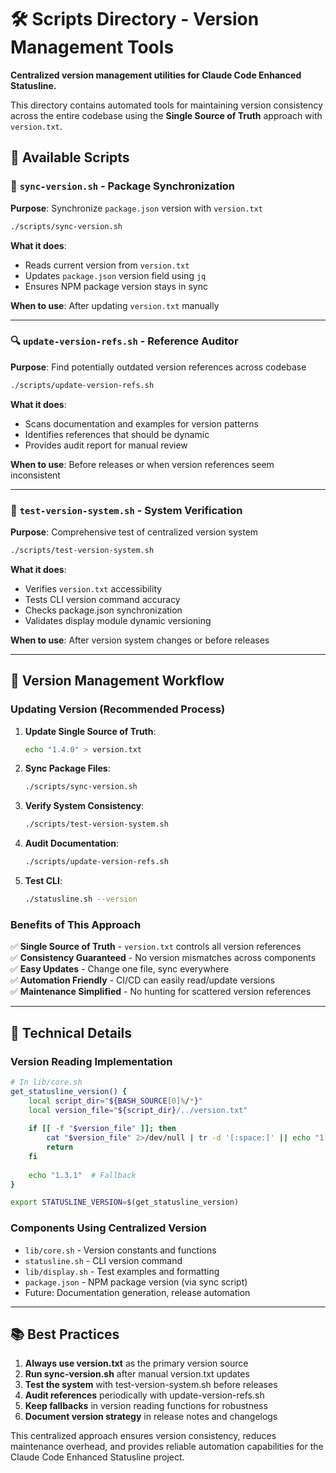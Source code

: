 # 🛠️ Scripts Directory - Version Management Tools

**Centralized version management utilities for Claude Code Enhanced Statusline.**

This directory contains automated tools for maintaining version consistency across the entire codebase using the **Single Source of Truth** approach with `version.txt`.

## 📁 **Available Scripts**

### 🔄 `sync-version.sh` - Package Synchronization
**Purpose**: Synchronize `package.json` version with `version.txt`

```bash
./scripts/sync-version.sh
```

**What it does**:
- Reads current version from `version.txt`
- Updates `package.json` version field using `jq`
- Ensures NPM package version stays in sync

**When to use**: After updating `version.txt` manually

---

### 🔍 `update-version-refs.sh` - Reference Auditor
**Purpose**: Find potentially outdated version references across codebase

```bash
./scripts/update-version-refs.sh
```

**What it does**:
- Scans documentation and examples for version patterns
- Identifies references that should be dynamic
- Provides audit report for manual review

**When to use**: Before releases or when version references seem inconsistent

---

### 🧪 `test-version-system.sh` - System Verification
**Purpose**: Comprehensive test of centralized version system

```bash
./scripts/test-version-system.sh
```

**What it does**:
- Verifies `version.txt` accessibility
- Tests CLI version command accuracy
- Checks package.json synchronization
- Validates display module dynamic versioning

**When to use**: After version system changes or before releases

---

## 🎯 **Version Management Workflow**

### Updating Version (Recommended Process)

1. **Update Single Source of Truth**:
   ```bash
   echo "1.4.0" > version.txt
   ```

2. **Sync Package Files**:
   ```bash
   ./scripts/sync-version.sh
   ```

3. **Verify System Consistency**:
   ```bash
   ./scripts/test-version-system.sh
   ```

4. **Audit Documentation**:
   ```bash
   ./scripts/update-version-refs.sh
   ```

5. **Test CLI**:
   ```bash
   ./statusline.sh --version
   ```

### Benefits of This Approach

✅ **Single Source of Truth** - `version.txt` controls all version references  
✅ **Consistency Guaranteed** - No version mismatches across components  
✅ **Easy Updates** - Change one file, sync everywhere  
✅ **Automation Friendly** - CI/CD can easily read/update versions  
✅ **Maintenance Simplified** - No hunting for scattered version references  

---

## 🔧 **Technical Details**

### Version Reading Implementation
```bash
# In lib/core.sh
get_statusline_version() {
    local script_dir="${BASH_SOURCE[0]%/*}"
    local version_file="${script_dir}/../version.txt"
    
    if [[ -f "$version_file" ]]; then
        cat "$version_file" 2>/dev/null | tr -d '[:space:]' || echo "1.3.1"
        return
    fi
    
    echo "1.3.1"  # Fallback
}

export STATUSLINE_VERSION=$(get_statusline_version)
```

### Components Using Centralized Version
- `lib/core.sh` - Version constants and functions
- `statusline.sh` - CLI version command
- `lib/display.sh` - Test examples and formatting
- `package.json` - NPM package version (via sync script)
- Future: Documentation generation, release automation

---

## 📚 **Best Practices**

1. **Always use version.txt** as the primary version source
2. **Run sync-version.sh** after manual version.txt updates  
3. **Test the system** with test-version-system.sh before releases
4. **Audit references** periodically with update-version-refs.sh
5. **Keep fallbacks** in version reading functions for robustness
6. **Document version strategy** in release notes and changelogs

This centralized approach ensures version consistency, reduces maintenance overhead, and provides reliable automation capabilities for the Claude Code Enhanced Statusline project.